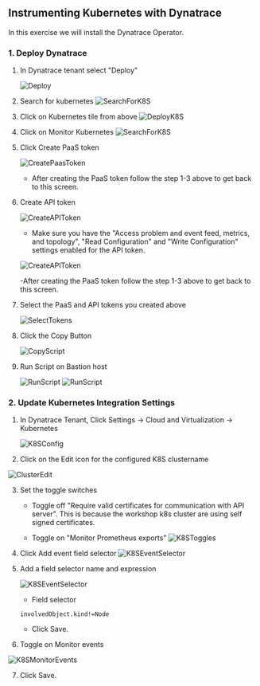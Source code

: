 ## Instrumenting Kubernetes with Dynatrace

In this exercise we will install the Dynatrace Operator.


### 1. Deploy Dynatrace

1. In Dynatrace tenant select "Deploy"

   ![Deploy](../../assets/images/deploydynatrace.png)

2. Search for kubernetes
   ![SearchForK8S](../../assets/images/searchk8s.png)

3. Click on Kubernetes tile from above
   ![DeployK8S](../../assets/images/deployk8s-full.png)

4. Click on Monitor Kubernetes
   ![SearchForK8S](../../assets/images/monitork8s.png)

5. Click Create PaaS token

   ![CreatePaasToken](../../assets/images/createpaastoken.png)

   - After creating the PaaS token follow the step 1-3 above to get back to this screen.

6. Create API token

   ![CreateAPIToken](../../assets/images/createapitoken.png)

   - Make sure you have the "Access problem and event feed, metrics, and topology", "Read Configuration" and "Write Configuration" settings enabled for the API token.

   ![CreateAPIToken](../../assets/images/apitoken.png)

   -After creating the PaaS token follow the step 1-3 above to get back to this screen.

7. Select the PaaS and API tokens you created above

   ![SelectTokens](../../assets/images/selecttokens.png)

8. Click the Copy Button

   ![CopyScript](../../assets/images/copyscript.png)

9. Run Script on Bastion host

   ![RunScript](../../assets/images/runscript1.png)
   ![RunScript](../../assets/images/runscript2.png)


### 2. Update Kubernetes Integration Settings
1. In Dynatrace Tenant, Click Settings -> Cloud and Virtualization -> Kubernetes

   ![K8SConfig](../../assets/images/k8sconfig.png)


2. Click on the Edit icon for the configured K8S clustername

  ![ClusterEdit](../../assets/images/clusteredit.png)       


3. Set the toggle switches
   - Toggle off "Require valid certificates for communication with API server". This is because the workshop k8s cluster are using self signed certificates.

   - Toggle on "Monitor Prometheus exports"
   ![K8SToggles](../../assets/images/k8stoggles.png)

4. Click Add event field selector
   ![K8SEventSelector](../../assets/images/addevent.png)

5. Add a field selector name and expression

   ![K8SEventSelector](../../assets/images/nonnodeevent.png)

   - Field selector
   ```
   involvedObject.kind!=Node
   ```

   - Click Save.

6.  Toggle on Monitor events

   ![K8SMonitorEvents](../../assets/images/monitorevents.png)

7. Click Save.   

